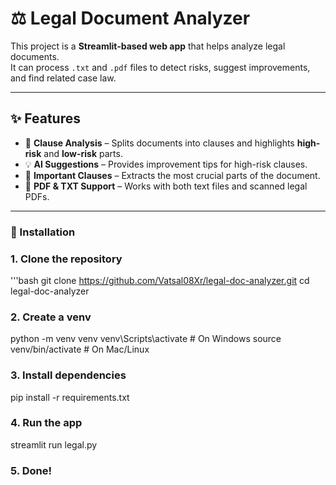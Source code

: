 # ⚖️ Legal Document Analyzer

This project is a **Streamlit-based web app** that helps analyze legal documents.  
It can process `.txt` and `.pdf` files to detect risks, suggest improvements, and find related case law.

---

## ✨ Features
- 📑 **Clause Analysis** – Splits documents into clauses and highlights **high-risk** and **low-risk** parts.  
- 💡 **AI Suggestions** – Provides improvement tips for high-risk clauses.  
- 📌 **Important Clauses** – Extracts the most crucial parts of the document.    
- 📂 **PDF & TXT Support** – Works with both text files and scanned legal PDFs.  

---

### 🚀 Installation

### 1. Clone the repository
'''bash
git clone https://github.com/Vatsal08Xr/legal-doc-analyzer.git
cd legal-doc-analyzer

### 2. Create a venv
python -m venv venv
venv\Scripts\activate   # On Windows
source venv/bin/activate  # On Mac/Linux

### 3. Install dependencies
pip install -r requirements.txt

### 4. Run the app
streamlit run legal.py

### 5. Done!

